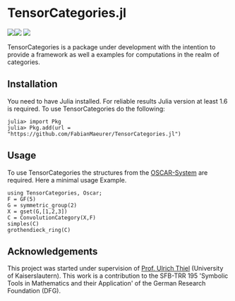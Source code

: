 # TensorCategories.jl

[![][docs-stable-img]][docs-stable-url][![][ga-img]][ga-url] [![][codecov_img]][codecov_url]

TensorCategories is a package under development with the intention to provide a framework as well a examples for computations in the realm of categories.

## Installation

You need to have Julia installed. For reliable results Julia version at least 1.6 is required. To use TensorCategories
do the following:

```julia-repl
julia> import Pkg
julia> Pkg.add(url = "https://github.com/FabianMaeurer/TensorCategories.jl")
```

## Usage

To use TensorCategories the structures from the [OSCAR-System](https://github.com/oscar-system/Oscar.jl) are required. Here a minimal usage Example.

```@repl
using TensorCategories, Oscar;
F = GF(5)
G = symmetric_group(2)
X = gset(G,[1,2,3])
C = ConvolutionCategory(X,F)
simples(C)
grothendieck_ring(C)
```

## Acknowledgements

This project was started under supervision of [Prof. Ulrich Thiel](https://ulthiel.com/math/)  (University of Kaiserslautern). This work is a
contribution to the SFB-TRR 195 'Symbolic Tools in Mathematics and their
Application' of the German Research Foundation (DFG).


[docs-stable-img]: https://img.shields.io/badge/docs-dev-blue.svg
[docs-stable-url]: https://fabianmaeurer.github.io/TensorCategories.jl/

[build-status-img]: https://ci.appveyor.com/api/projects/status/egtv4niuustg4kpc?svg=true
[build-status-url]: https://ci.appveyor.com/project/FabianMaeurer/TensorCategories-jl

[codecov_img]: https://codecov.io/gh/FabianMaeurer/TensorCategories.jl/branch/master/graph/badge.svg?token=axGHAcozx5
[codecov_url]: https://codecov.io/gh/FabianMaeurer/TensorCategories.jl

[ga-img]: https://github.com/FabianMaeurer/TensorCategories.jl/actions/workflows/runtests.yml/badge.svg
[ga-url]: https://github.com/FabianMaeurer/TensorCategories.jl/actions/workflows/runtests.yml
